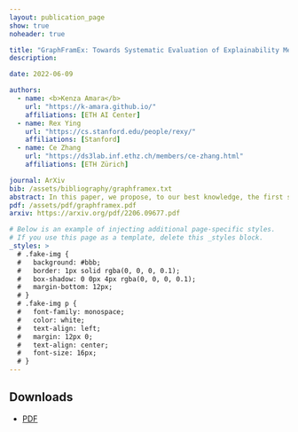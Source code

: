 ```yaml
---
layout: publication_page
show: true
noheader: true

title: "GraphFramEx: Towards Systematic Evaluation of Explainability Methods for Graph Neural Networks"
description:

date: 2022-06-09

authors:
  - name: <b>Kenza Amara</b>
    url: "https://k-amara.github.io/"
    affiliations: [ETH AI Center]
  - name: Rex Ying
    url: "https://cs.stanford.edu/people/rexy/"
    affiliations: [Stanford]
  - name: Ce Zhang
    url: "https://ds3lab.inf.ethz.ch/members/ce-zhang.html"
    affiliations: [ETH Zürich]

journal: ArXiv
bib: /assets/bibliography/graphframex.txt
abstract: In this paper, we propose, to our best knowledge, the first systematic evaluation framework for GNN explainability, considering explainability on three different “user needs:” explanation focus, mask nature, and mask transformation. We propose a unique metric that combines the fidelity measures and classify explanations based on their quality of being sufficient or necessary.
pdf: /assets/pdf/graphframex.pdf
arxiv: https://arxiv.org/pdf/2206.09677.pdf

# Below is an example of injecting additional page-specific styles.
# If you use this page as a template, delete this _styles block.
_styles: >
  # .fake-img {
  #   background: #bbb;
  #   border: 1px solid rgba(0, 0, 0, 0.1);
  #   box-shadow: 0 0px 4px rgba(0, 0, 0, 0.1);
  #   margin-bottom: 12px;
  # }
  # .fake-img p {
  #   font-family: monospace;
  #   color: white;
  #   text-align: left;
  #   margin: 12px 0;
  #   text-align: center;
  #   font-size: 16px;
  # }
---
```


## Downloads

- [PDF]({{page.pdf}})
